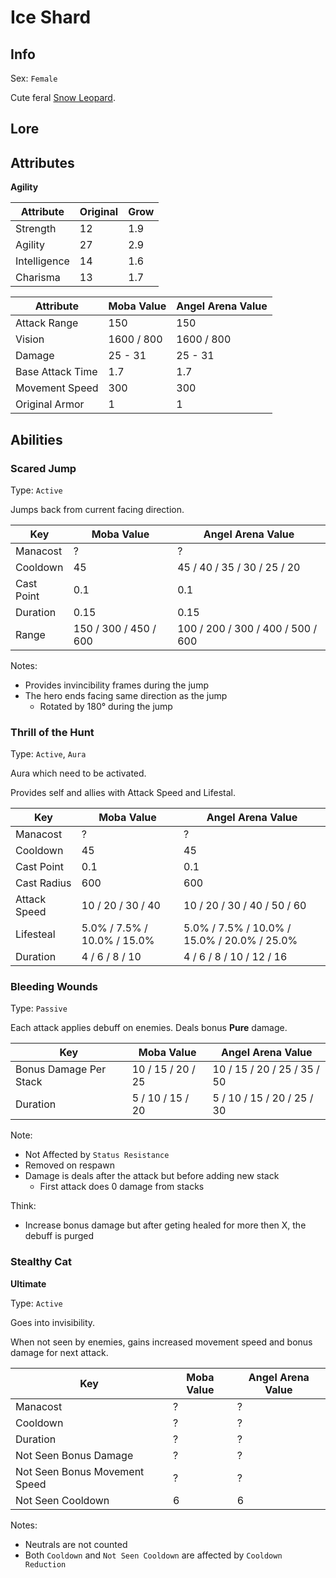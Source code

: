 # Ice Shard

## Info
Sex: `Female`

Cute feral [Snow Leopard](https://en.wikipedia.org/wiki/Snow_leopard).

## Lore

## Attributes

**Agility**

|  Attribute   | Original | Grow |
|--------------|----------|------|
| Strength     |    12    | 1.9  |
| Agility      |    27    | 2.9  |
| Intelligence |    14    | 1.6  |
| Charisma     |    13    | 1.7  |


|    Attribute     | Moba Value | Angel Arena Value |
|------------------|------------|-------------------|
| Attack Range     |    150     |        150        |
| Vision           | 1600 / 800 |     1600 / 800    |
| Damage           |  25 - 31   |      25 - 31      |
| Base Attack Time |    1.7     |        1.7        |
| Movement Speed   |    300     |        300        |
| Original Armor   |      1     |          1        |

## Abilities

### Scared Jump

Type: `Active`

Jumps back from current facing direction.

| Key | Moba Value | Angel Arena Value |
|-----|------------|-------------------|
| Manacost | ? | ? |
| Cooldown | 45 | 45 / 40 / 35 / 30 / 25 / 20 |
| Cast Point | 0.1 | 0.1 |
| Duration | 0.15 | 0.15 |
| Range | 150 / 300 / 450 / 600 | 100 / 200 / 300 / 400 / 500 / 600 |

Notes:
- Provides invincibility frames during the jump
- The hero ends facing same direction as the jump
  - Rotated by 180° during the jump

### Thrill of the Hunt

Type: `Active`, `Aura`

Aura which need to be activated.

Provides self and allies with Attack Speed and Lifestal.

|     Key     |   Moba Value   | Angel Arena Value |
|-------------|----------------|-------------------|
| Manacost | ? | ? |
| Cooldown | 45 | 45 |
| Cast Point | 0.1 | 0.1 |
| Cast Radius | 600 | 600 |
| Attack Speed | 10 / 20 / 30 / 40 | 10 / 20 / 30 / 40 / 50 / 60 |
| Lifesteal | 5.0% / 7.5% / 10.0% / 15.0% | 5.0% / 7.5% / 10.0% / 15.0% / 20.0% / 25.0% |
| Duration | 4 / 6 / 8 / 10 | 4 / 6 / 8 / 10 / 12 / 16 |

### Bleeding Wounds

Type: `Passive`

Each attack applies debuff on enemies.
Deals bonus **Pure** damage.

| Key | Moba Value | Angel Arena Value |
|-----|------------|-------------------|
| Bonus Damage Per Stack | 10 / 15 / 20 / 25 | 10 / 15 / 20 / 25 / 35 / 50 |
| Duration | 5 / 10 / 15 / 20 | 5 / 10 / 15 / 20 / 25 / 30 |

Note:
- Not Affected by `Status Resistance`
- Removed on respawn
- Damage is deals after the attack but before adding new stack
  - First attack does 0 damage from stacks

Think:
- Increase bonus damage but after geting healed for more then X, the debuff is purged

### Stealthy Cat
**__Ultimate__**

Type: `Active`

Goes into invisibility.

When not seen by enemies, gains increased movement speed and bonus damage for next attack.

|     Key     |   Moba Value   | Angel Arena Value |
|-------------|----------------|-------------------|
| Manacost | ? | ? |
| Cooldown | ? | ? |
| Duration | ? | ? |
| Not Seen Bonus Damage | ? | ? |
| Not Seen Bonus Movement Speed | ? | ? |
| Not Seen Cooldown | 6 | 6 |

Notes:
- Neutrals are not counted
- Both `Cooldown` and `Not Seen Cooldown` are affected by `Cooldown Reduction`

